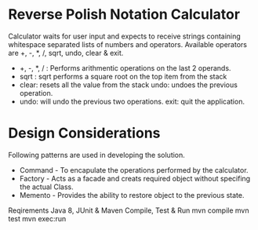 # Reverse Polish Notation Calculator

Calculator waits for user input and expects to receive strings containing whitespace separated lists of numbers and operators. Available operators are +, -, *, /, sqrt, undo, clear & exit.

- +, -, *, / : Performs arithmentic operations on the last 2 operands. 
- sqrt : sqrt performs a square root on the top item from the stack 
- clear: resets all the value from the stack undo: undoes the previous operation. 
- undo: will undo the previous two operations. exit: quit the application.

# Design Considerations
Following patterns are used in developing the solution.
- Command - To encapulate the operations performed by the calculator.
- Factory - Acts as a facade and creats required object without specifing the actual Class.
- Memento - Provides the ability to restore object to the previous state.

Reqirements Java 8, JUnit & Maven
Compile, Test & Run mvn compile mvn test mvn exec:run
